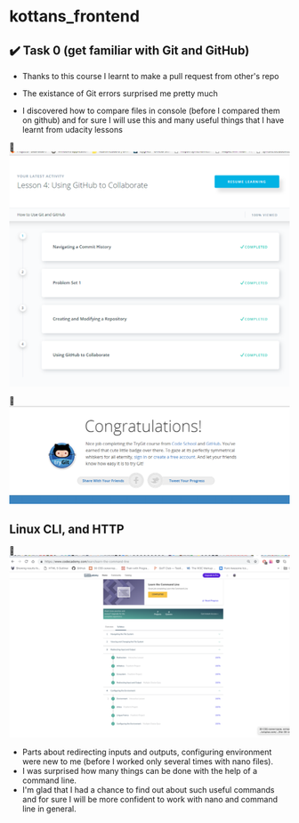 # kottans_frontend



## :heavy_check_mark: Task 0 (get familiar with Git and GitHub)

- Thanks to this course I learnt to make a pull request from other's repo

- The existance of Git errors surprised me pretty much

- I discovered how to compare files in console (before I compared them on github) and for sure I will use this and many useful  things that I have learnt from udacity lessons

:paperclip: ![Screenshot](task_0/udacity_task_0_git.png)

:paperclip: ![Screenshot](task_0/tryGithub_task_0_git.png)


## Linux CLI, and HTTP

:paperclip: ![Screenshot](task_linux_cli/LearnTheCommandLine|Codecademy.png)
- 	Parts about redirecting inputs and outputs, configuring environment were new to me (before I worked only several times with nano files).
-	I was surprised how many things can be done with the help of a command line.
-	I'm glad that I had a chance to find out about such useful commands and for sure I will be more confident to work with nano and command line in general.

